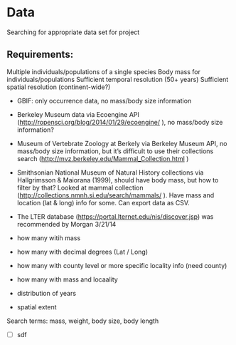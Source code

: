 Data
=====

Searching for appropriate data set for project

Requirements:
------------
Multiple individuals/populations of a single species
Body mass for individuals/populations
Sufficient temporal resolution (50+ years)
Sufficient spatial resolution (continent-wide?)


* GBIF: only occurrence data, no mass/body size information

* Berkeley Museum data via Ecoengine API (http://ropensci.org/blog/2014/01/29/ecoengine/ ), no mass/body size information? 

* Museum of Vertebrate Zoology at Berkely via Berkeley Museum API, no mass/body size information, but it’s difficult to use their collections search (http://mvz.berkeley.edu/Mammal_Collection.html )

* Smithsonian National Museum of Natural History collections via Hallgrimsson & Maiorana (1999), should have body mass, but how to filter by that? Looked at mammal collection (http://collections.nmnh.si.edu/search/mammals/ ). Have mass and location (lat & long) info for some. Can export data as CSV. 

* The LTER database (https://portal.lternet.edu/nis/discover.jsp) was recommended by Morgan 3/21/14

* how many witih mass 
* how many with decimal degrees (Lat / Long)
* how many with county level or more specific locality info (need county)
* how many with mass and locaality
* distribution of years
* spatial extent


Search terms: mass, weight, body size, body length

- [ ] sdf
